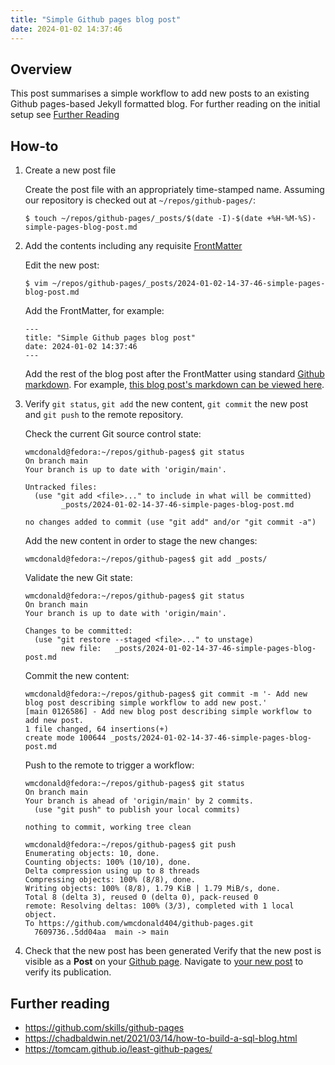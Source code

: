 ```yaml
---
title: "Simple Github pages blog post"
date: 2024-01-02 14:37:46
---
```

## Overview
This post summarises a simple workflow to add new posts to an existing Github pages-based Jekyll formatted blog. For further reading on the initial setup see [Further Reading](#further-reading)
## How-to
1. Create a new post file

    Create the post file with an appropriately time-stamped name. Assuming our repository is checked out at `~/repos/github-pages/`:
    ```
    $ touch ~/repos/github-pages/_posts/$(date -I)-$(date +%H-%M-%S)-simple-pages-blog-post.md
    ```
2. Add the contents including any requisite [FrontMatter](https://jekyllrb.com/docs/front-matter/)

    Edit the new post:
    ```
    $ vim ~/repos/github-pages/_posts/2024-01-02-14-37-46-simple-pages-blog-post.md
    ```
    Add the FrontMatter, for example:
    ```
    ---
    title: "Simple Github pages blog post"
    date: 2024-01-02 14:37:46
    ---
    ```
    Add the rest of the blog post after the FrontMatter using standard [Github markdown](https://docs.github.com/en/get-started/writing-on-github/getting-started-with-writing-and-formatting-on-github/basic-writing-and-formatting-syntax). For example, [this blog post's markdown can be viewed here](https://github.com/wmcdonald404/github-pages/blob/main/_posts/2024-01-02-14-37-46-simple-pages-blog-post.md#further-reading).

3. Verify `git status`, `git add` the new content, `git commit` the new post and `git push` to the remote repository.
    
    Check the current Git source control state:
    ```
    wmcdonald@fedora:~/repos/github-pages$ git status
    On branch main
    Your branch is up to date with 'origin/main'.

    Untracked files:
      (use "git add <file>..." to include in what will be committed)
            _posts/2024-01-02-14-37-46-simple-pages-blog-post.md

    no changes added to commit (use "git add" and/or "git commit -a")
    ```
    Add the new content in order to stage the new changes:
    ```
    wmcdonald@fedora:~/repos/github-pages$ git add _posts/
    ```
    Validate the new Git state:
    ```
    wmcdonald@fedora:~/repos/github-pages$ git status
    On branch main
    Your branch is up to date with 'origin/main'.

    Changes to be committed:
      (use "git restore --staged <file>..." to unstage)
            new file:   _posts/2024-01-02-14-37-46-simple-pages-blog-post.md
    ```
    Commit the new content:
    ```
    wmcdonald@fedora:~/repos/github-pages$ git commit -m '- Add new blog post describing simple workflow to add new post.'
    [main 0126586] - Add new blog post describing simple workflow to add new post.
    1 file changed, 64 insertions(+)
    create mode 100644 _posts/2024-01-02-14-37-46-simple-pages-blog-post.md
    ```
    Push to the remote to trigger a workflow:
    ```
    wmcdonald@fedora:~/repos/github-pages$ git status
    On branch main
    Your branch is ahead of 'origin/main' by 2 commits.
      (use "git push" to publish your local commits)

    nothing to commit, working tree clean

    wmcdonald@fedora:~/repos/github-pages$ git push
    Enumerating objects: 10, done.
    Counting objects: 100% (10/10), done.
    Delta compression using up to 8 threads
    Compressing objects: 100% (8/8), done.
    Writing objects: 100% (8/8), 1.79 KiB | 1.79 MiB/s, done.
    Total 8 (delta 3), reused 0 (delta 0), pack-reused 0
    remote: Resolving deltas: 100% (3/3), completed with 1 local object.
    To https://github.com/wmcdonald404/github-pages.git
      7609736..5dd04aa  main -> main
    ```

4. Check that the new post has been generated
    Verify that the new post is visible as a **Post** on your [Github page](https://wmcdonald404.github.io/github-pages/).
    Navigate to [your new post](https://wmcdonald404.github.io/github-pages/2024/01/02/14-37-46-simple-pages-blog-post.html) to verify its publication.


## Further reading
- https://github.com/skills/github-pages
- https://chadbaldwin.net/2021/03/14/how-to-build-a-sql-blog.html
- https://tomcam.github.io/least-github-pages/

